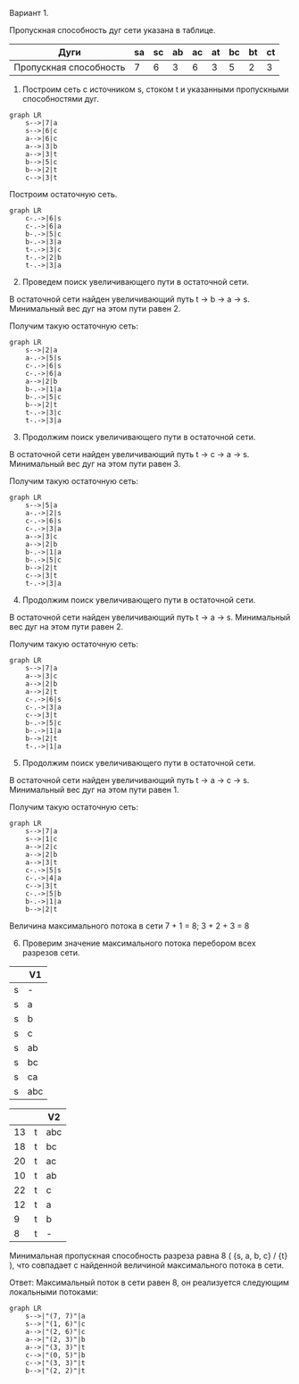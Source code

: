 Вариант 1.

Пропускная способность дуг сети указана в таблице.

| Дуги | sa | sc | ab | ac | at | bc | bt | ct |
|------|----|----|----|----|----|----|----|----|
| Пропускная способность | 7 | 6 | 3 | 6 | 3 | 5 | 2 | 3 |

1. Построим сеть с источником s, стоком t и указанными пропускными способностями дуг.

```mermaid
graph LR
    s-->|7|a
    s-->|6|c
    a-->|6|c
    a-->|3|b
    a-->|3|t
    b-->|5|c
    b-->|2|t
    c-->|3|t
```

Построим остаточную сеть.

```mermaid
graph LR
    c-.->|6|s
    c-.->|6|a
    b-.->|5|c
    b-.->|3|a
    t-.->|3|c
    t-.->|2|b
    t-.->|3|a
```

2. Проведем поиск увеличивающего пути в остаточной сети.

В остаточной сети найден увеличивающий путь t -> b -> a -> s. Минимальный вес дуг на этом пути равен 2.

Получим такую остаточную сеть:

```mermaid
graph LR
    s-->|2|a
    a-.->|5|s
    c-.->|6|s
    c-.->|6|a
    a-->|2|b
    b-.->|1|a
    b-.->|5|c
    b-->|2|t
    t-.->|3|c
    t-.->|3|a
```

3. Продолжим поиск увеличивающего пути в остаточной сети.

В остаточной сети найден увеличивающий путь t -> c -> a -> s. Минимальный вес дуг на этом пути равен 3.

Получим такую остаточную сеть:

```mermaid
graph LR
    s-->|5|a
    a-.->|2|s
    c-.->|6|s
    c-.->|3|a
    a-->|3|c
    a-->|2|b
    b-.->|1|a
    b-.->|5|c
    b-->|2|t
    c-->|3|t
    t-.->|3|a
```

4. Продолжим поиск увеличивающего пути в остаточной сети.


В остаточной сети найден увеличивающий путь t -> a -> s. Минимальный вес дуг на этом пути равен 2.

Получим такую остаточную сеть:

```mermaid
graph LR
    s-->|7|a
    a-->|3|c
    a-->|2|b
    a-->|2|t
    c-.->|6|s
    c-.->|3|a
    c-->|3|t
    b-.->|5|c
    b-.->|1|a
    b-->|2|t
    t-.->|1|a
```

5. Продолжим поиск увеличивающего пути в остаточной сети.
  

В остаточной сети найден увеличивающий путь t -> a -> c -> s. Минимальный вес дуг на этом пути равен 1.

Получим такую остаточную сеть:

```mermaid
graph LR
    s-->|7|a
    s-->|1|c
    a-->|2|c
    a-->|2|b
    a-->|3|t
    c-.->|5|s
    c-.->|4|a
    c-->|3|t
    c-.->|5|b
    b-.->|1|a
    b-->|2|t
```

Величина максимального потока в сети 7 + 1 = 8; 3 + 2 + 3 = 8

6. Проверим значение максимального потока перебором всех разрезов сети.

|   | V1 |
|---|----|
| s | -  |
| s | a  |
| s | b  |
| s | c  |
| s | ab |
| s | bc |
| s | ca |
| s | abc|

|    |    | V2 |
|----|----|----|
| 13 | t  | abc|
| 18 | t  | bc |
| 20 | t  | ac |
| 10 | t  | ab |
| 22 | t  | c  |
| 12 | t  | a  |
| 9  | t  | b  |
| 8  | t  | -  |

Минимальная пропускная способность разреза равна 8 ( {s, a, b, c} / {t} ), что совпадает с найденной величиной максимального потока в сети.

Ответ: Максимальный поток в сети равен 8, он реализуется следующим локальными потоками:

```mermaid
graph LR
    s-->|"(7, 7)"|a
    s-->|"(1, 6)"|c
    a-->|"(2, 6)"|c
    a-->|"(2, 3)"|b
    a-->|"(3, 3)"|t
    c-->|"(0, 5)"|b
    c-->|"(3, 3)"|t
    b-->|"(2, 2)"|t
```
